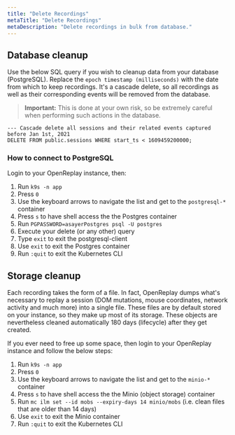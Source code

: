 ```yaml
---
title: "Delete Recordings"
metaTitle: "Delete Recordings"
metaDescription: "Delete recordings in bulk from database."
---
```


## Database cleanup

Use the below SQL query if you wish to cleanup data from your database (PostgreSQL). Replace the `epoch timestamp (milliseconds)` with the date from which to keep recordings. It's a cascade delete, so all recordings as well as their corresponding events will be removed from the database.

> **Important:** This is done at your own risk, so be extremely careful when performing such actions in the database.

```plsql
--- Cascade delete all sessions and their related events captured before Jan 1st, 2021
DELETE FROM public.sessions WHERE start_ts < 1609459200000;
```

### How to connect to PostgreSQL

Login to your OpenReplay instance, then:

1. Run `k9s -n app`
2. Press `0`
3. Use the keyboard arrows to navigate the list and get to the `postgresql-*` container
4. Press `s` to have shell access the the Postgres container
5. Run `PGPASSWORD=asayerPostgres psql -U postgres`
6. Execute your delete (or any other) query
7. Type `exit` to exit the postgresql-client
8. Use `exit` to exit the Postgres container
9. Run `:quit` to exit the Kubernetes CLI


## Storage cleanup

Each recording takes the form of a file. In fact, OpenReplay dumps what's necessary to replay a session (DOM mutations, mouse coordinates, network activity and much more) into a single file. These files are by default stored on your instance, so they make up most of its storage. These objects are nevertheless cleaned automatically 180 days (lifecycle) after they get created.

If you ever need to free up some space, then login to your OpenReplay instance and follow the below steps:

1. Run `k9s -n app`
2. Press `0`
3. Use the keyboard arrows to navigate the list and get to the `minio-*` container
4. Press `s` to have shell access the the Minio (object storage) container
5. Run `mc ilm set --id mobs --expiry-days 14 minio/mobs` (i.e. clean files that are older than 14 days)
6. Use `exit` to exit the Minio container
7. Run `:quit` to exit the Kubernetes CLI